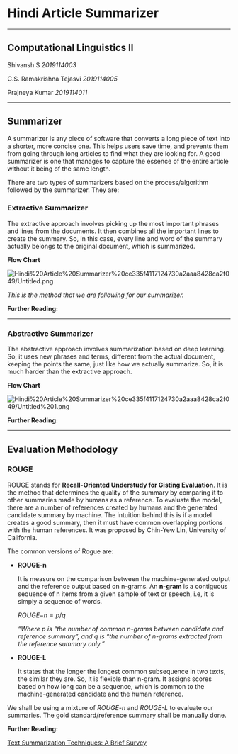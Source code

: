 # Hindi Article Summarizer

---

## Computational Linguistics II

Shivansh S *2019114003*

C.S. Ramakrishna Tejasvi *2019114005*

Prajneya Kumar *2019114011*

---

## Summarizer

A summarizer is any piece of software that converts a long piece of text into a shorter, more concise one. This helps users save time, and prevents them from going through long articles to find what they are looking for. A good summarizer is one that manages to capture the essence of the entire article without it being of the same length.

There are two types of summarizers based on the process/algorithm followed by the summarizer. They are:

### Extractive Summarizer

The extractive approach involves picking up the most important phrases and lines from the documents. It then combines all the important lines to create the summary. So, in this case, every line and word of the summary actually belongs to the original document, which is summarized.

**Flow Chart**

![Hindi%20Article%20Summarizer%20ce335f4117124730a2aaa8428ca2f049/Untitled.png](Hindi%20Article%20Summarizer%20ce335f4117124730a2aaa8428ca2f049/Untitled.png)

*This is the method that we are following for our summarizer.*

**Further Reading:** 

[](https://www.researchgate.net/publication/329945598_Review_of_recent_techniques_for_extractive_text_summarization)

---

### Abstractive Summarizer

The abstractive approach involves summarization based on deep learning. So, it uses new phrases and terms, different from the actual document, keeping the points the same, just like how we actually summarize. So, it is much harder than the extractive approach.

**Flow Chart**

![Hindi%20Article%20Summarizer%20ce335f4117124730a2aaa8428ca2f049/Untitled%201.png](Hindi%20Article%20Summarizer%20ce335f4117124730a2aaa8428ca2f049/Untitled%201.png)

**Further Reading:**

[](https://home.iitk.ac.in/~soumye/cs498a/report.pdf)

---

## Evaluation Methodology

### ROUGE

ROUGE stands for **Recall-Oriented Understudy for Gisting Evaluation**. It is the method that determines the quality of the summary by comparing it to other summaries made by humans as a reference. To evaluate the model, there are a number of references created by humans and the generated candidate summary by machine. The intuition behind this is if a model creates a good summary, then it must have common overlapping portions with the human references. It was proposed by Chin-Yew Lin, University of California.

The common versions of Rogue are:

- **ROUGE-n**

    It is measure on the comparison between the machine-generated output and the reference output based on n-grams. An **n-gram** is a contiguous sequence of n items from a given sample of text or speech, i.e, it is simply a sequence of words.

    $ROUGE{-n} = p/q$

    *“Where $p$ is “the number of common n-grams between candidate and reference summary”, and $q$ is “the number of n-grams extracted from the reference summary only.”*

- **ROUGE-L**

    It states that the longer the longest common subsequence in two texts, the similar they are. So, it is flexible than n-gram. It assigns scores based on how long can be a sequence, which is common to the machine-generated candidate and the human reference.

We shall be using a mixture of *ROUGE-n* and *ROUGE-L* to evaluate our summaries. The gold standard/reference summary shall be manually done.

**Further Reading:**

[Text Summarization Techniques: A Brief Survey](https://arxiv.org/abs/1707.02268v3)